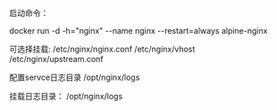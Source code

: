 启动命令：

docker run -d -h="nginx" --name nginx --restart=always alpine-nginx

可选择挂载:
	/etc/nginx/nginx.conf
	/etc/nginx/vhost
	/etc/nginx/upstream.conf

配置servce日志目录 /opt/nginx/logs

挂载日志目录：
	/opt/nginx/logs
